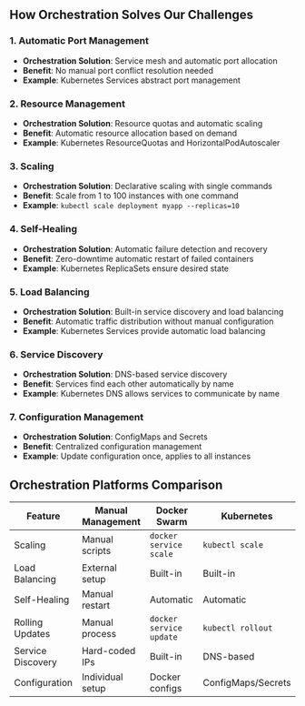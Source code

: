 ## How Orchestration Solves Our Challenges

### 1. Automatic Port Management
- **Orchestration Solution**: Service mesh and automatic port allocation
- **Benefit**: No manual port conflict resolution needed
- **Example**: Kubernetes Services abstract port management

### 2. Resource Management
- **Orchestration Solution**: Resource quotas and automatic scaling
- **Benefit**: Automatic resource allocation based on demand
- **Example**: Kubernetes ResourceQuotas and HorizontalPodAutoscaler

### 3. Scaling
- **Orchestration Solution**: Declarative scaling with single commands
- **Benefit**: Scale from 1 to 100 instances with one command
- **Example**: `kubectl scale deployment myapp --replicas=10`

### 4. Self-Healing
- **Orchestration Solution**: Automatic failure detection and recovery
- **Benefit**: Zero-downtime automatic restart of failed containers
- **Example**: Kubernetes ReplicaSets ensure desired state

### 5. Load Balancing
- **Orchestration Solution**: Built-in service discovery and load balancing
- **Benefit**: Automatic traffic distribution without manual configuration
- **Example**: Kubernetes Services provide automatic load balancing

### 6. Service Discovery
- **Orchestration Solution**: DNS-based service discovery
- **Benefit**: Services find each other automatically by name
- **Example**: Kubernetes DNS allows services to communicate by name

### 7. Configuration Management
- **Orchestration Solution**: ConfigMaps and Secrets
- **Benefit**: Centralized configuration management
- **Example**: Update configuration once, applies to all instances

## Orchestration Platforms Comparison

| Feature | Manual Management | Docker Swarm | Kubernetes |
|---------|------------------|--------------|------------|
| Scaling | Manual scripts | `docker service scale` | `kubectl scale` |
| Load Balancing | External setup | Built-in | Built-in |
| Self-Healing | Manual restart | Automatic | Automatic |
| Rolling Updates | Manual process | `docker service update` | `kubectl rollout` |
| Service Discovery | Hard-coded IPs | Built-in | DNS-based |
| Configuration | Individual setup | Docker configs | ConfigMaps/Secrets |
